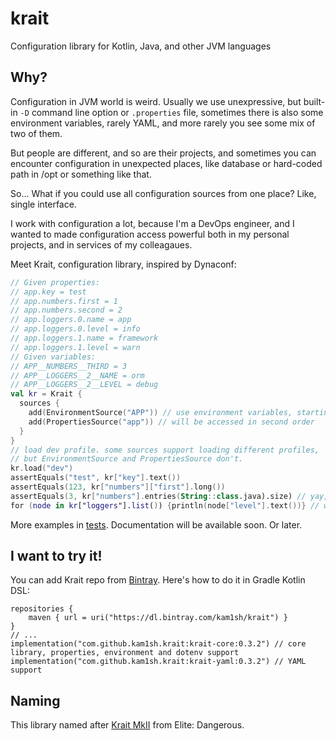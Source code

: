# krait
Configuration library for Kotlin, Java, and other JVM languages

## Why?
Configuration in JVM world is weird. Usually we use unexpressive, but built-in `-D` command line option or `.properties` file, sometimes there is also some environment variables,
rarely YAML, and more rarely you see some mix of two of them. 

But people are different, and so are their projects, and sometimes you can encounter configuration in unexpected places, like database or hard-coded path in /opt or something like that. 

So... What if you could use all configuration sources from one place? Like, single interface.

I work with configuration a lot, because I'm a DevOps engineer, and I wanted to made configuration access powerful both in my personal projects, and in services of my colleagaues.

Meet Krait, configuration library, inspired by Dynaconf:
```kotlin
// Given properties:
// app.key = test
// app.numbers.first = 1
// app.numbers.second = 2
// app.loggers.0.name = app
// app.loggers.0.level = info
// app.loggers.1.name = framework
// app.loggers.1.level = warn
// Given variables:
// APP__NUMBERS__THIRD = 3
// APP__LOGGERS__2__NAME = orm
// APP__LOGGERS__2__LEVEL = debug
val kr = Krait {
  sources {
    add(EnvironmentSource("APP")) // use environment variables, starting from 'APP'
    add(PropertiesSource("app")) // will be accessed in second order
  }
}
// load dev profile. some sources support loading different profiles,
// but EnvironmentSource and PropertiesSource don't.
kr.load("dev")
assertEquals("test", kr["key"].text())
assertEquals(123, kr["numbers"]["first"].long())
assertEquals(3, kr["numbers"].entries(String::class.java).size) // yay, merge of lists of different sources!
for (node in kr["loggers"].list()) {println(node["level"].text())} // will be three items, so same merge will happen for lists
```
More examples in [tests](https://github.com/kam1sh/krait/tree/main/krait-core/src/test/kotlin/com/github/kam1sh/krait/core). Documentation will be available soon. Or later.

## I want to try it!
You can add Krait repo from [Bintray](https://bintray.com/kam1sh/krait). Here's how to do it in Gradle Kotlin DSL:
```
repositories {
    maven { url = uri("https://dl.bintray.com/kam1sh/krait") }
}
// ...
implementation("com.github.kam1sh.krait:krait-core:0.3.2") // core library, properties, environment and dotenv support
implementation("com.github.kam1sh.krait:krait-yaml:0.3.2") // YAML support
```

## Naming
This library named after [Krait MkII](https://elite-dangerous.fandom.com/wiki/Krait_MkII) from Elite: Dangerous.
